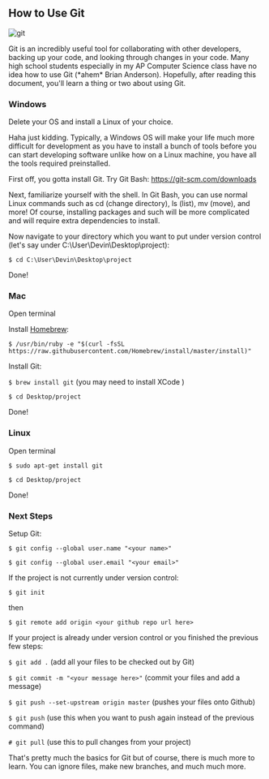 ## How to Use Git

![git](https://git-for-windows.github.io/img/git_logo.png)

Git is an incredibly useful tool for collaborating with other developers, backing up your code, and looking through changes in your code. Many high school students especially in my AP Computer Science class have no idea how to use Git (\*ahem\* Brian Anderson). Hopefully, after reading this document, you'll learn a thing or two about using Git.

### Windows

Delete your OS and install a Linux of your choice. 

Haha just kidding. Typically, a Windows OS will make your life much more difficult for development as you have to install a bunch of tools before you can start developing software unlike how on a Linux machine, you have all the tools required preinstalled. 

First off, you gotta install Git. Try Git Bash: https://git-scm.com/downloads

Next, familiarize yourself with the shell. In Git Bash, you can use normal Linux commands such as cd (change directory), ls (list), mv (move), and more! Of course, installing packages and such will be more complicated and will require extra dependencies to install. 

Now navigate to your directory which you want to put under version control (let's say under C:\User\Devin\Desktop\project):

`$ cd C:\User\Devin\Desktop\project`

Done!

### Mac

Open terminal

Install [Homebrew](http://brew.sh/): 

`$ /usr/bin/ruby -e "$(curl -fsSL https://raw.githubusercontent.com/Homebrew/install/master/install)"`

Install Git:

`$ brew install git` (you may need to install XCode )

`$ cd Desktop/project`

Done!

### Linux

Open terminal

`$ sudo apt-get install git`

`$ cd Desktop/project`

Done!

### Next Steps

Setup Git:

`$ git config --global user.name "<your name>"`

`$ git config --global user.email "<your email>"`

If the project is not currently under version control:

`$ git init`

then

`$ git remote add origin <your github repo url here>`

If your project is already under version control or you finished the previous few steps:

`$ git add .` (add all your files to be checked out by Git)

`$ git commit -m "<your message here>"` (commit your files and add a message)

`$ git push --set-upstream origin master` (pushes your files onto Github)

`$ git push` (use this when you want to push again instead of the previous command)

`# git pull` (use this to pull changes from your project)

That's pretty much the basics for Git but of course, there is much more to learn. You can ignore files, make new branches, and much much more.
